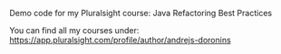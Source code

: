 Demo code for my Pluralsight course: Java Refactoring Best Practices

You can find all my courses under: https://app.pluralsight.com/profile/author/andrejs-doronins
